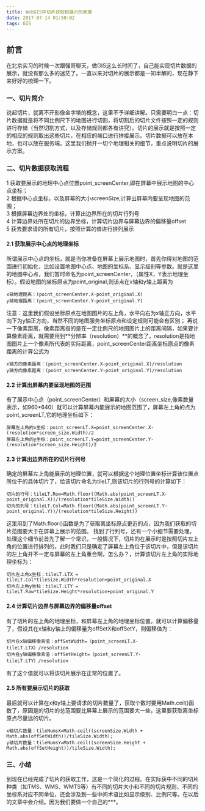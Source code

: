```yaml
---
title: WebGIS中切片获取和展示的原理
date: 2017-07-14 01:50:02
tags: GIS
---
```

## 前言
 在北京实习的时候一次跟强哥聊天，做GIS这么长时间了，自己能实现切片数据的展示，就没有那么多的迷茫了。一直以来对切片的展示都是一知半解的，现在静下来好好的梳理一下。

### 一、切片简介
 说起切片，就离不开影像金字塔的概念，这里不予详细讲解。只需要明白一点：切片数据就是将不同比例尺下的地图进行切割，将切割后的切片文件按照一定的规则进行存储（当然切割方式，以及存储规则都各有讲究）。切片的展示就是按照一定的相应的规则取出这些切片，在相应的端口进行拼接展示。切片数据可以放在本地，也可以放在服务端。这里我们抛开一切个地理相关的细节，重点说明切片的展示方案。

### 二、切片数据获取流程
1 获取要展示的地理中心点位置point_screenCenter,即在屏幕中展示地图的中心点坐标；<br />
2 根据中心点坐标，以及屏幕的大小screenSize,计算出屏幕内要呈现地图的范围；<br />
3 根据屏幕边界处的坐标，计算出边界所在的切片行列号<br />
4 计算边界处所在切片的边界坐标，计算切片边界与屏幕边界的偏移量offset<br />
5 获去要求请的所有切片，按照计算的值进行排列展示

#### 2.1 获取展示中心点的地理坐标
所谓展示中心点的坐标，就是当你准备在屏幕上展示地图时，首先你得对地图的范围进行初始化，比如设置地图中心点、地图的坐标系、显示级别等参数。就是这里的地图中心点，我们暂时命名为point_screenCenter，（属性X，Y表示地理坐标）。假设地图的坐标原点为point_original,则该点在x轴和y轴上距离为
```
x轴地理距离：(point_screenCenter.X-point_original.X)
y轴地理距离：(point_screenCenter.Y-point_original.Y)
```
注意：这里我们假设坐标原点在地图图片的左上角，水平向右为x轴正方向，水平向下为y轴正方向，当然不同的地图服务坐标原点和设定规则可能会有区别；
再说一下像素距离，像素距离指的是在一定比例尺的地图图片上的距离间隔，如果要计算像素距离，就需要用到**分辨率（resolution）**的概念了，resolution是指地图图片上一个像素所代表的实际距离，point_screenCenter距离坐标原点的像素距离的计算公式为
```
x轴方向像素距离：(point_screenCenter.X-point_original.X)/resolution
y轴方向像素距离：(point_screenCenter.Y-point_original.Y)/resolution
```

#### 2.2 计算出屏幕内要呈现地图的范围
有了展示中心点（point_screenCenter）和屏幕的大小（screen_size,像素数量表示，如960*640）就可以计算屏幕内能展示的地图范围了，屏幕左上角的点为point_screenLT,它的地理坐标如下：
```
屏幕左上角的x坐标：point_screenLT.X=point_screenCenter.X-(resolution*screen_size.Width)/2
屏幕左上角的y坐标：point_screenLT.Y=point_screenCenter.Y-(resolution*screen_size.Height)/2
```
#### 2.3 计算出边界所在的切片行列号
确定的屏幕左上角能展示的地理位置，就可以根据这个地理位置坐标计算该位置点所位于的具体切片了，给该切片命名为tileLT,则该切片的行列号的计算如下：
```
切片的行号：tileLT.Row=Math.floor((Math.abs(point_screenLT.X-point_original.X))/(resolution*tileSize.Width))
切片的列号：tileLT.Col=Math.floor((Math.abs(point_screenLT.Y-point_original.Y))/(resolution*tileSize.Height))
```
这里用到了Math.floor()函数是为了获取离坐标原点更近的点，因为我们获取的切片范围要大于在屏幕上展示的范围。
找到了行列号，还有一个小细节需要处理，处理这个细节前首先了解一个常识，一般情况下，切片的在展示时是按照切片左上角的位置进行排列的，此时我们只是确定了屏幕左上角位于该切片中，但是该切片的左上角并不一定与屏幕的左上角重合啊，怎么办？，计算该切片左上角的实际地理坐标为：
```
切片左上角x坐标：tileLT.LTX = tileLT.Col*tileSize.Width*resolution+point_original.X
切片左上角y坐标：tileLT.LTY = tileLT.Raw*tileSize.Height*resolution+point_original.Y
```
#### 2.4 计算切片边界与屏幕边界的偏移量offset
有了切片的左上角的地理坐标，和屏幕左上角的地理坐标位置，就可以计算偏移量了，假设其在x轴和y轴上的偏移量为offSetX和offSetY，则偏移值为：
```
切片在x轴偏移像素值：offSetWidth=（point_screenLT.X-tileLT.LTX）/resolution
切片在y轴偏移像素值：offSetHeight=（point_screenLT.Y-tileLT.LTY）/resolution
```
有了这个值就可以将该切片展示在正常的位置了。
#### 2.5 所有要展示切片的获取
最后就可以计算在x和y轴上要请求的切片数量了，获取个数时要用Math.ceil()函数了，原因是的切片的总范围要比屏幕上展示的范围要大一些，这里要获取离坐标原点尽量远的切片。
```
x轴切片数量：tileNumsX=Math.ceil((screenSize.Width + Math.abs(offSetWidth))/tileSize.Width);
y轴切片数量：tileNumsY=Math.ceil((screenSize.Height + Math.abs(offSetHeight))/tileSize.Width);
```

### 三、小结
到现在已经完成了切片的获取工作，这是一个简化的过程。在实际获中不同的切片种类（如TMS、WMS、WMTS等）有不同的切片大小和不同的切片规则，不同的坐标系对应不同单位，还会涉及到一些中间术语比如显示级别、比例尺等。在以后的文章中会介绍。因为我们要做一个自己的***。

